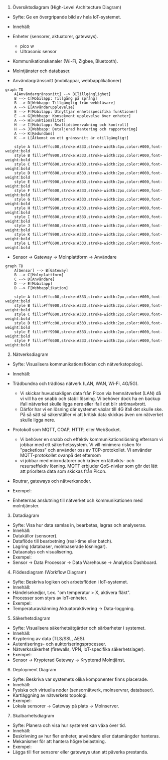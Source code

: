1. Översiktsdiagram (High-Level Architecture Diagram)
- Syfte: Ge en övergripande bild av hela loT-systemet.
- Innehäll:
- Enheter (sensorer, aktuatorer, gateways).
    * pico w
    * Ultrasonic sensor
- Kommunikationskanaler (Wi-Fi, Zigbee, Bluetooth).
- Molntjänster och databaser.

  
- Användargränssnitt (mobilappar, webbapplikationer)

```mermaid
graph TD
    A[Användargränssnitt] --> B[Tillgänglighet]
    B --> C[Mobilapp: Tillgång på språng]
    B --> D[Webbapp: Tillgänglig från webbläsare]
    A --> E[Användarupplevelse]
    E --> F[Mobilapp: Utnyttjar enhetsspecifika funktioner]
    E --> G[Webbapp: Konsekvent upplevelse över enheter]
    A --> H[Funktionalitet]
    H --> I[Mobilapp: Realtidsövervakning och kontroll]
    H --> J[Webbapp: Detaljerad hantering och rapportering]
    A --> K[Redundans]
    K --> L[Åtkomst om ett gränssnitt är otillgängligt]

    style A fill:#ffcc00,stroke:#333,stroke-width:4px,color:#000,font-weight:bold
    style B fill:#ff9900,stroke:#333,stroke-width:2px,color:#000,font-weight:bold
    style C fill:#ff6600,stroke:#333,stroke-width:2px,color:#000,font-weight:bold
    style D fill:#ff6600,stroke:#333,stroke-width:2px,color:#000,font-weight:bold
    style E fill:#ff9900,stroke:#333,stroke-width:2px,color:#000,font-weight:bold
    style F fill:#ff6600,stroke:#333,stroke-width:2px,color:#000,font-weight:bold
    style G fill:#ff6600,stroke:#333,stroke-width:2px,color:#000,font-weight:bold
    style H fill:#ff9900,stroke:#333,stroke-width:2px,color:#000,font-weight:bold
    style I fill:#ff6600,stroke:#333,stroke-width:2px,color:#000,font-weight:bold
    style J fill:#ff6600,stroke:#333,stroke-width:2px,color:#000,font-weight:bold
    style K fill:#ff9900,stroke:#333,stroke-width:2px,color:#000,font-weight:bold
    style L fill:#ff6600,stroke:#333,stroke-width:2px,color:#000,font-weight:bold

```

- Sensor → Gateway → Molnplattform → Användare
  
```mermaid
graph TD
    A[Sensor] --> B[Gateway]
    B --> C[Molnplattform]
    C --> D[Användare]
    D --> E[Mobilapp]
    D --> F[Webbapplikation]

    style A fill:#ffcc00,stroke:#333,stroke-width:2px,color:#000,font-weight:bold
    style B fill:#ff9900,stroke:#333,stroke-width:2px,color:#000,font-weight:bold
    style C fill:#ff6600,stroke:#333,stroke-width:2px,color:#000,font-weight:bold
    style D fill:#ffcc00,stroke:#333,stroke-width:2px,color:#000,font-weight:bold
    style E fill:#ff9900,stroke:#333,stroke-width:2px,color:#000,font-weight:bold
    style F fill:#ff6600,stroke:#333,stroke-width:2px,color:#000,font-weight:bold
```



2. Nätverksdiagram
- Syfte: Visualisera kommunikationsflöden och nätverkstopologi.
- Innehäll:
- Trädbundna och trädlösa nätverk (LAN, WAN, Wi-Fi, 4G/5G).

	- Vi skickar huvudsakligen data från Picon via hemnätverket (LAN) då vi vill ha en snabb och stabil lösning. Vi behöver dock ha en backup ifall nätverket skulle ligga nere eller ifall det blir strömavbrott. 
	- Därför har vi en lösning där systemet växlar till 4G ifall det skulle ske. På så sätt så säkerställer vi att kritisk data skickas även om nätverket skulle ligga nere. 

- Protokoll som MQTT, COAP, HTTP, eller WebSocket.
	
	- Vi behöver en snabb och effektiv kommunikationslösning  eftersom vi jobbar med ett säkerhetssystem. Vi vill minimera risken för "packetloss" och använder oss av TCP-protokollet. Vi använder MQTT-protokollet ovanpå det eftersom
	- vi jobbar med microdatorer och kräver en lättvikts- och resurseffektiv lösning. MQTT erbjuder QoS-nivåer som gör det lätt att prioritera data som skickas från Picon. 

- Routrar, gateways och nätverksnoder.
- Exempel:
- Enheternas anslutning till nätverket och kommunikationen med molntjänster.

3. Datadiagram
- Syfte: Visa hur data samlas in, bearbetas, lagras och analyseras.
- Innehäll:
- Datakällor (sensorer).
- Dataflöde till bearbetning (real-time eller batch).
- Lagring (databaser, molnbaserade lösningar).
- Dataanalys och visualisering.
- Exempel:
- Sensor → Data Processor → Data Warehouse → Analytics Dashboard.

4. Flödesdiagram (Workflow Diagram)
- Syfte: Beskriva logiken och arbetsflöden i loT-systemet.
- Innehäll:
- Händelsekedjor, t.ex. "om temperatur > X, aktivera fläkt".
- Processer som styrs av loT-enheter.
- Exempel:
- Temperaturavkänning Aktuatoraktivering → Data-loggning.

5. Säkerhetsdiagram
- Syfte: Visualisera säkerhetsätgärder och särbarheter i systemet.
- Innehäll:
- Kryptering av data (TLS/SSL, AES).
- Autentiserings- och auktoriseringsprocesser.
- Nätverkssäkerhet (firewalls, VPN, loT-specifika säkerhetslager).
- Exempel:
-  Sensor → Krypterad Gateway → Krypterad Molntjänst.

6. Deployment Diagram
- Syfte: Beskriva var systemets olika komponenter finns placerade.
- Innehäll:
- Fysiska och virtuella noder (sensornätverk, molnservrar, databaser).
- Kartläggning av nätverkets topologi.
- Exempel:
- Lokala sensorer → Gateway pà plats → Molnserver.

7. Skalbarhetsdiagram
- Syfte: Planera och visa hur systemet kan växa över tid.
- Innehäll:
- Beskrivning av hur fler enheter, användare eller datamängder hanteras.
- Mekanismer för att hantera högre belastning.
- Exempel:
- Lägga till fler sensorer eller gateways utan att päverka prestanda.
